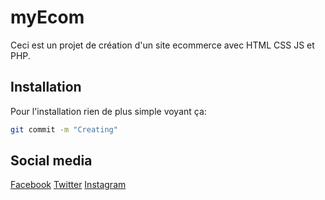 ﻿# myEcom

Ceci est un projet de création d'un site ecommerce avec HTML CSS JS et PHP.

## Installation

Pour l'installation rien de plus simple voyant ça:

```bash
git commit -m "Creating"
```

## Social media

[Facebook](https://facebook.com/)
[Twitter](https://twitter.com/)
[Instagram](https://instagram.com/)

